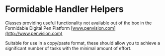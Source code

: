 Formidable Handler Helpers
=========================

Classes providing useful functionality not available out of the box in the Formidable Digital Pen Platform [www.penvision.com](http://www.penvision.com)

Suitable for use in a copy/paste format, these should allow you to achieve a significant number of tasks with the minimal amount of effort.
